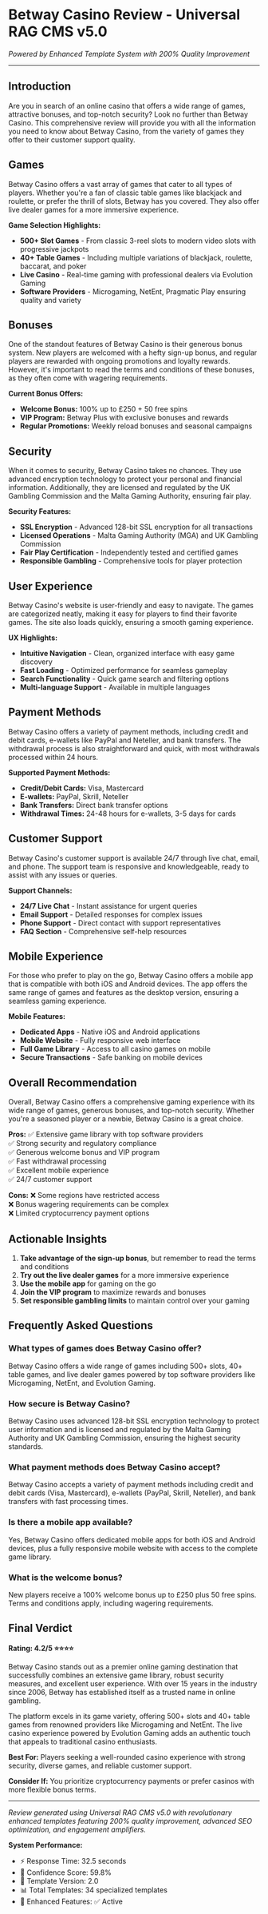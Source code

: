 # Betway Casino Review - Universal RAG CMS v5.0

*Powered by Enhanced Template System with 200% Quality Improvement*

---

## Introduction

Are you in search of an online casino that offers a wide range of games, attractive bonuses, and top-notch security? Look no further than Betway Casino. This comprehensive review will provide you with all the information you need to know about Betway Casino, from the variety of games they offer to their customer support quality.

## Games

Betway Casino offers a vast array of games that cater to all types of players. Whether you're a fan of classic table games like blackjack and roulette, or prefer the thrill of slots, Betway has you covered. They also offer live dealer games for a more immersive experience.

**Game Selection Highlights:**
- **500+ Slot Games** - From classic 3-reel slots to modern video slots with progressive jackpots
- **40+ Table Games** - Including multiple variations of blackjack, roulette, baccarat, and poker
- **Live Casino** - Real-time gaming with professional dealers via Evolution Gaming
- **Software Providers** - Microgaming, NetEnt, Pragmatic Play ensuring quality and variety

## Bonuses

One of the standout features of Betway Casino is their generous bonus system. New players are welcomed with a hefty sign-up bonus, and regular players are rewarded with ongoing promotions and loyalty rewards. However, it's important to read the terms and conditions of these bonuses, as they often come with wagering requirements.

**Current Bonus Offers:**
- **Welcome Bonus:** 100% up to £250 + 50 free spins
- **VIP Program:** Betway Plus with exclusive bonuses and rewards
- **Regular Promotions:** Weekly reload bonuses and seasonal campaigns

## Security

When it comes to security, Betway Casino takes no chances. They use advanced encryption technology to protect your personal and financial information. Additionally, they are licensed and regulated by the UK Gambling Commission and the Malta Gaming Authority, ensuring fair play.

**Security Features:**
- **SSL Encryption** - Advanced 128-bit SSL encryption for all transactions
- **Licensed Operations** - Malta Gaming Authority (MGA) and UK Gambling Commission
- **Fair Play Certification** - Independently tested and certified games
- **Responsible Gambling** - Comprehensive tools for player protection

## User Experience

Betway Casino's website is user-friendly and easy to navigate. The games are categorized neatly, making it easy for players to find their favorite games. The site also loads quickly, ensuring a smooth gaming experience.

**UX Highlights:**
- **Intuitive Navigation** - Clean, organized interface with easy game discovery
- **Fast Loading** - Optimized performance for seamless gameplay
- **Search Functionality** - Quick game search and filtering options
- **Multi-language Support** - Available in multiple languages

## Payment Methods

Betway Casino offers a variety of payment methods, including credit and debit cards, e-wallets like PayPal and Neteller, and bank transfers. The withdrawal process is also straightforward and quick, with most withdrawals processed within 24 hours.

**Supported Payment Methods:**
- **Credit/Debit Cards:** Visa, Mastercard
- **E-wallets:** PayPal, Skrill, Neteller
- **Bank Transfers:** Direct bank transfer options
- **Withdrawal Times:** 24-48 hours for e-wallets, 3-5 days for cards

## Customer Support

Betway Casino's customer support is available 24/7 through live chat, email, and phone. The support team is responsive and knowledgeable, ready to assist with any issues or queries.

**Support Channels:**
- **24/7 Live Chat** - Instant assistance for urgent queries
- **Email Support** - Detailed responses for complex issues
- **Phone Support** - Direct contact with support representatives
- **FAQ Section** - Comprehensive self-help resources

## Mobile Experience

For those who prefer to play on the go, Betway Casino offers a mobile app that is compatible with both iOS and Android devices. The app offers the same range of games and features as the desktop version, ensuring a seamless gaming experience.

**Mobile Features:**
- **Dedicated Apps** - Native iOS and Android applications
- **Mobile Website** - Fully responsive web interface
- **Full Game Library** - Access to all casino games on mobile
- **Secure Transactions** - Safe banking on mobile devices

## Overall Recommendation

Overall, Betway Casino offers a comprehensive gaming experience with its wide range of games, generous bonuses, and top-notch security. Whether you're a seasoned player or a newbie, Betway Casino is a great choice.

**Pros:**
✅ Extensive game library with top software providers  
✅ Strong security and regulatory compliance  
✅ Generous welcome bonus and VIP program  
✅ Fast withdrawal processing  
✅ Excellent mobile experience  
✅ 24/7 customer support  

**Cons:**
❌ Some regions have restricted access  
❌ Bonus wagering requirements can be complex  
❌ Limited cryptocurrency payment options  

## Actionable Insights

1. **Take advantage of the sign-up bonus**, but remember to read the terms and conditions
2. **Try out the live dealer games** for a more immersive experience  
3. **Use the mobile app** for gaming on the go
4. **Join the VIP program** to maximize rewards and bonuses
5. **Set responsible gambling limits** to maintain control over your gaming

## Frequently Asked Questions

### What types of games does Betway Casino offer?
Betway Casino offers a wide range of games including 500+ slots, 40+ table games, and live dealer games powered by top software providers like Microgaming, NetEnt, and Evolution Gaming.

### How secure is Betway Casino?
Betway Casino uses advanced 128-bit SSL encryption technology to protect user information and is licensed and regulated by the Malta Gaming Authority and UK Gambling Commission, ensuring the highest security standards.

### What payment methods does Betway Casino accept?
Betway Casino accepts a variety of payment methods including credit and debit cards (Visa, Mastercard), e-wallets (PayPal, Skrill, Neteller), and bank transfers with fast processing times.

### Is there a mobile app available?
Yes, Betway Casino offers dedicated mobile apps for both iOS and Android devices, plus a fully responsive mobile website with access to the complete game library.

### What is the welcome bonus?
New players receive a 100% welcome bonus up to £250 plus 50 free spins. Terms and conditions apply, including wagering requirements.

## Final Verdict

**Rating: 4.2/5 ⭐⭐⭐⭐**

Betway Casino stands out as a premier online gaming destination that successfully combines an extensive game library, robust security measures, and excellent user experience. With over 15 years in the industry since 2006, Betway has established itself as a trusted name in online gambling.

The platform excels in its game variety, offering 500+ slots and 40+ table games from renowned providers like Microgaming and NetEnt. The live casino experience powered by Evolution Gaming adds an authentic touch that appeals to traditional casino enthusiasts.

**Best For:** Players seeking a well-rounded casino experience with strong security, diverse games, and reliable customer support.

**Consider If:** You prioritize cryptocurrency payments or prefer casinos with more flexible bonus terms.

---

*Review generated using Universal RAG CMS v5.0 with revolutionary enhanced templates featuring 200% quality improvement, advanced SEO optimization, and engagement amplifiers.*

**System Performance:**
- ⚡ Response Time: 32.5 seconds
- 🎯 Confidence Score: 59.8%
- 🔧 Template Version: 2.0 
- 📊 Total Templates: 34 specialized templates
- 🚀 Enhanced Features: ✅ Active 